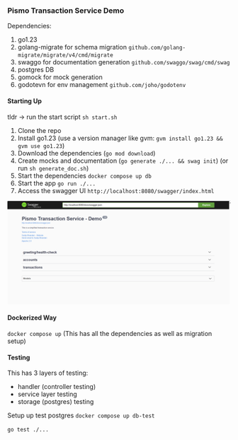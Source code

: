 ### Pismo Transaction Service Demo

Dependencies:
1. go1.23
2. golang-migrate for schema migration `github.com/golang-migrate/migrate/v4/cmd/migrate`
3. swaggo for documentation generation `github.com/swaggo/swag/cmd/swag`
4. postgres DB
5. gomock for mock generation
6. godotevn for env management `github.com/joho/godotenv`

#### Starting Up
tldr -> run the start script `sh start.sh`
1. Clone the repo
2. Install go1.23 (use a version manager like gvm: `gvm install go1.23 && gvm use go1.23`)
3. Download the dependencies (`go mod download`)
4. Create mocks and documentation (`go generate ./... && swag init`) (or run `sh generate_doc.sh`)
5. Start the dependencies `docker compose up db`
6. Start the app `go run ./...`
7. Access the swagger UI `http://localhost:8080/swagger/index.html`

![swagger-ui](swagger-ui.png)

#### Dockerized Way
`docker compose up`
(This has all the dependencies as well as migration setup)


#### Testing
This has 3 layers of testing:
- handler (controller testing)
- service layer testing
- storage (postgres) testing

Setup up test postgres `docker compose up db-test`

`go test ./...`